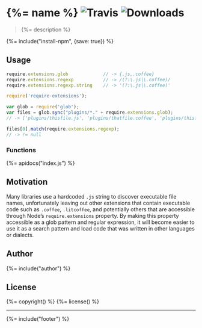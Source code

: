# {%= name %} ![Travis](https://img.shields.io/travis/AndreasPizsa/require-extensions.svg?style=flat-square) ![Downloads](https://img.shields.io/npm/dm/require-extensions.svg?style=flat-square)

> {%= description %}

{%= include("install-npm", {save: true}) %}

## Usage

```javascript
require.extensions.glob             // -> {.js,.coffee}
require.extensions.regexp           // -> /(?:\.js|\.coffee)/
require.extensions.regexp.string    // -> '(?:\.js|\.coffee)'
```

```javascript
require('require-extensions');

var glob = require('glob');
var files = glob.sync("plugins/*." + require.extensions.glob);
// -> ['plugins/thisfile.js', 'plugins/thatfile.coffee', 'plugins/thisfile.litcoffee']

files[0].match(require.extensions.regexp);
// -> != null
```

### Functions
{%= apidocs("index.js") %}

## Motivation
Many libraries use a hardcoded `.js` string to discover executable file names, unfortunately leaving out other extensions that contain executable code such as `.coffee`, `.litcoffee`, and potentially others that are accessible through Node’s `require.extensions` property. By making this property accessible as a glob pattern and regular expression, it will become easier to use it as a search pattern and load code that was written in other languages or dialects.

## Author
{%= include("author") %}

## License
{%= copyright() %}
{%= license() %}

***

{%= include("footer") %}
